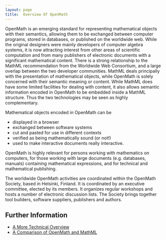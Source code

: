 ```yaml
---
layout: page
title:  Overview Of OpenMath
---
```


OpenMath is an emerging standard for representing mathematical objects with their semantics, allowing them to be exchanged between computer programs, stored in databases, or published on the worldwide web. While the original designers were mainly developers of computer algebra systems, it is now attracting interest from other areas of scientific computation and from many publishers of electronic documents with a significant mathematical content. There is a strong relationship to the MathML recommendation from the Worldwide Web Consortium, and a large overlap between the two developer communities. MathML deals principally with the presentation of mathematical objects, while OpenMath is solely concerned with their semantic meaning or content. While MathML does have some limited facilities for dealing with content, it also allows semantic information encoded in OpenMath to be embedded inside a MathML structure. Thus the two technologies may be seen as highly complementary.

Mathematical objects encoded in OpenMath can be

* displayed in a browser
* exchanged between software systems
* cut and pasted for use in different contexts
* verified as being mathematically sound (or not!)
* used to make interactive documents really interactive.

OpenMath is highly relevant for persons working with mathematics on computers, for those working with large documents (e.g. databases, manuals) containing mathematical expressions, and for technical and mathematical publishing.

The worldwide OpenMath activities are coordinated within the OpenMath Society, based in Helsinki, Finland. It is coordinated by an executive committee, elected by its members. It organizes regular workshops and hosts a number of electronic discussion lists. The Society brings together tool builders, software suppliers, publishers and authors.

## Further Information

* [A More Technical Overview](../technical)
* [A Comparison of OpenMath and MathML](../om-mml)
